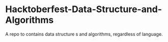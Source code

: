 # Hacktoberfest-Data-Structure-and-Algorithms
A repo to contains data structure s and algorithms, regardless of language.
